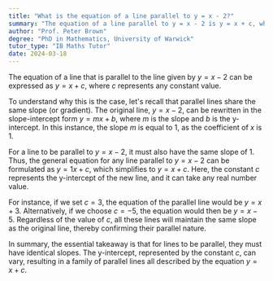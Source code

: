```yaml
---
title: "What is the equation of a line parallel to y = x - 2?"
summary: "The equation of a line parallel to y = x - 2 is y = x + c, where c is any constant."
author: "Prof. Peter Brown"
degree: "PhD in Mathematics, University of Warwick"
tutor_type: "IB Maths Tutor"
date: 2024-03-18
---
```


The equation of a line that is parallel to the line given by $y = x - 2$ can be expressed as $y = x + c$, where $c$ represents any constant value.

To understand why this is the case, let's recall that parallel lines share the same slope (or gradient). The original line, $y = x - 2$, can be rewritten in the slope-intercept form $y = mx + b$, where $m$ is the slope and $b$ is the y-intercept. In this instance, the slope $m$ is equal to $1$, as the coefficient of $x$ is $1$.

For a line to be parallel to $y = x - 2$, it must also have the same slope of $1$. Thus, the general equation for any line parallel to $y = x - 2$ can be formulated as $y = 1x + c$, which simplifies to $y = x + c$. Here, the constant $c$ represents the y-intercept of the new line, and it can take any real number value.

For instance, if we set $c = 3$, the equation of the parallel line would be $y = x + 3$. Alternatively, if we choose $c = -5$, the equation would then be $y = x - 5$. Regardless of the value of $c$, all these lines will maintain the same slope as the original line, thereby confirming their parallel nature.

In summary, the essential takeaway is that for lines to be parallel, they must have identical slopes. The y-intercept, represented by the constant $c$, can vary, resulting in a family of parallel lines all described by the equation $y = x + c$.
    